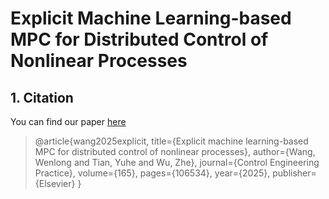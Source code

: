# Explicit Machine Learning-based MPC for Distributed Control of Nonlinear Processes
## 1. Citation
You can find our paper [here](https://www.sciencedirect.com/science/article/abs/pii/S0967066125002965)
> @article{wang2025explicit,
  title={Explicit machine learning-based MPC for distributed control of nonlinear processes},
  author={Wang, Wenlong and Tian, Yuhe and Wu, Zhe},
  journal={Control Engineering Practice},
  volume={165},
  pages={106534},
  year={2025},
  publisher={Elsevier}
}
